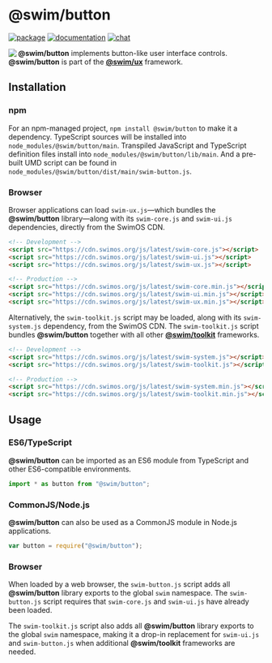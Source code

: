 # @swim/button

[![package](https://img.shields.io/npm/v/@swim/button.svg)](https://www.npmjs.com/package/@swim/button)
[![documentation](https://img.shields.io/badge/doc-TypeDoc-blue.svg)](https://docs.swimos.org/js/latest/modules/_swim_button.html)
[![chat](https://img.shields.io/badge/chat-Gitter-green.svg)](https://gitter.im/swimos/community)

<a href="https://www.swimos.org"><img src="https://docs.swimos.org/readme/marlin-blue.svg" align="left"></a>

**@swim/button** implements button-like user interface controls.  **@swim/button** is part of the
[**@swim/ux**](https://github.com/swimos/swim/tree/master/swim-toolkit-js/swim-ux-js/@swim/ux) framework.

## Installation

### npm

For an npm-managed project, `npm install @swim/button` to make it a dependency.
TypeScript sources will be installed into `node_modules/@swim/button/main`.
Transpiled JavaScript and TypeScript definition files install into
`node_modules/@swim/button/lib/main`.  And a pre-built UMD script can
be found in `node_modules/@swim/button/dist/main/swim-button.js`.

### Browser

Browser applications can load `swim-ux.js`—which bundles the **@swim/button**
library—along with its `swim-core.js` and `swim-ui.js` dependencies, directly
from the SwimOS CDN.

```html
<!-- Development -->
<script src="https://cdn.swimos.org/js/latest/swim-core.js"></script>
<script src="https://cdn.swimos.org/js/latest/swim-ui.js"></script>
<script src="https://cdn.swimos.org/js/latest/swim-ux.js"></script>

<!-- Production -->
<script src="https://cdn.swimos.org/js/latest/swim-core.min.js"></script>
<script src="https://cdn.swimos.org/js/latest/swim-ui.min.js"></script>
<script src="https://cdn.swimos.org/js/latest/swim-ux.min.js"></script>
```

Alternatively, the `swim-toolkit.js` script may be loaded, along with its
`swim-system.js` dependency, from the SwimOS CDN.  The `swim-toolkit.js`
script bundles **@swim/button** together with all other
[**@swim/toolkit**](https://github.com/swimos/swim/tree/master/swim-toolkit-js/@swim/toolkit)
frameworks.

```html
<!-- Development -->
<script src="https://cdn.swimos.org/js/latest/swim-system.js"></script>
<script src="https://cdn.swimos.org/js/latest/swim-toolkit.js"></script>

<!-- Production -->
<script src="https://cdn.swimos.org/js/latest/swim-system.min.js"></script>
<script src="https://cdn.swimos.org/js/latest/swim-toolkit.min.js"></script>
```

## Usage

### ES6/TypeScript

**@swim/button** can be imported as an ES6 module from TypeScript and other
ES6-compatible environments.

```typescript
import * as button from "@swim/button";
```

### CommonJS/Node.js

**@swim/button** can also be used as a CommonJS module in Node.js applications.

```javascript
var button = require("@swim/button");
```

### Browser

When loaded by a web browser, the `swim-button.js` script adds all
**@swim/button** library exports to the global `swim` namespace.
The `swim-button.js` script requires that `swim-core.js` and `swim-ui.js`
have already been loaded.

The `swim-toolkit.js` script also adds all **@swim/button** library
exports to the global `swim` namespace, making it a drop-in replacement for
`swim-ui.js` and `swim-button.js` when additional **@swim/toolkit** frameworks
are needed.
